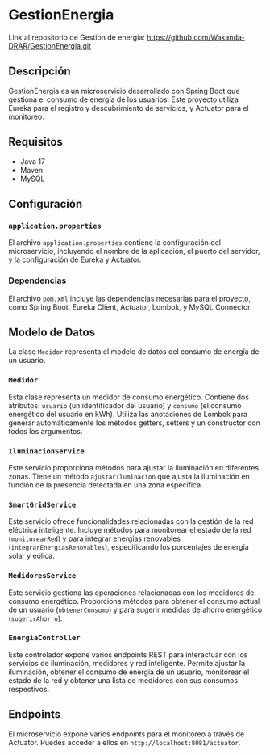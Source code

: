 # GestionEnergia

Link al repositorio de Gestion de energia: https://github.com/Wakanda-DRAR/GestionEnergia.git


## Descripción
GestionEnergia es un microservicio desarrollado con Spring Boot que gestiona el consumo de energía de los usuarios. Este proyecto utiliza Eureka para el registro y descubrimiento de servicios, y Actuator para el monitoreo.

## Requisitos
- Java 17
- Maven
- MySQL

## Configuración

### `application.properties`
El archivo `application.properties` contiene la configuración del microservicio, incluyendo el nombre de la aplicación, el puerto del servidor, y la configuración de Eureka y Actuator.

### Dependencias
El archivo `pom.xml` incluye las dependencias necesarias para el proyecto, como Spring Boot, Eureka Client, Actuator, Lombok, y MySQL Connector.


## Modelo de Datos
La clase `Medidor` representa el modelo de datos del consumo de energía de un usuario.


### `Medidor`
Esta clase representa un medidor de consumo energético. Contiene dos atributos: `usuario` (un identificador del usuario) y `consumo` (el consumo energético del usuario en kWh). Utiliza las anotaciones de Lombok para generar automáticamente los métodos getters, setters y un constructor con todos los argumentos.

### `IluminacionService`
Este servicio proporciona métodos para ajustar la iluminación en diferentes zonas. Tiene un método `ajustarIluminacion` que ajusta la iluminación en función de la presencia detectada en una zona específica.

### `SmartGridService`
Este servicio ofrece funcionalidades relacionadas con la gestión de la red eléctrica inteligente. Incluye métodos para monitorear el estado de la red (`monitorearRed`) y para integrar energías renovables (`integrarEnergiasRenovables`), especificando los porcentajes de energía solar y eólica.

### `MedidoresService`
Este servicio gestiona las operaciones relacionadas con los medidores de consumo energético. Proporciona métodos para obtener el consumo actual de un usuario (`obtenerConsumo`) y para sugerir medidas de ahorro energético (`sugerirAhorro`).

### `EnergiaController`
Este controlador expone varios endpoints REST para interactuar con los servicios de iluminación, medidores y red inteligente. Permite ajustar la iluminación, obtener el consumo de energía de un usuario, monitorear el estado de la red y obtener una lista de medidores con sus consumos respectivos.


## Endpoints
El microservicio expone varios endpoints para el monitoreo a través de Actuator. Puedes acceder a ellos en `http://localhost:8081/actuator`.
